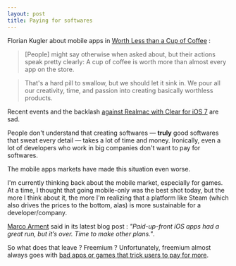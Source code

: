 ```yaml
---
layout: post
title: Paying for softwares
---
```


Florian Kugler about mobile apps in [Worth Less than a Cup of Coffee](http://floriankugler.com/blog/2013/9/30/worth-less-than-a-cup-of-coffee) :

> [People] might say otherwise when asked about, but their actions speak pretty clearly: A cup of coffee is worth more than almost every app on the store.

> That's a hard pill to swallow, but we should let it sink in. We pour all our creativity, time, and passion into creating basically worthless products.

Recent events and the backlash [against Realmac with Clear for iOS 7](http://realmacsoftware.com/blog/some-changes-for-clear) are sad. 

People don't understand that creating softwares — **truly** good softwares that sweat every detail — takes a lot of time and money. Ironically, even a lot of developers who work in big companies don't want to pay for softwares. 

The mobile apps markets have made this situation even worse.

I'm currently thinking back about the mobile market, especially for games. At a time, I thought that going mobile-only was the best shot today, but the more I think about it, the more I'm realizing that a platform like Steam (which also drives the prices to the bottom, alas) is more sustainable for a developer/company.

[Marco Arment](http://www.marco.org/2013/09/28/underscore-price-dynamics) said in its latest blog post : _"Paid-up-front iOS apps had a great run, but it’s over. Time to make other plans."_. 

So what does that leave ? Freemium ? Unfortunately, freemium almost always goes with [bad apps or games that trick users to pay for more](https://itunes.apple.com/fr/app/candy-crush-saga/id553834731?mt=8).